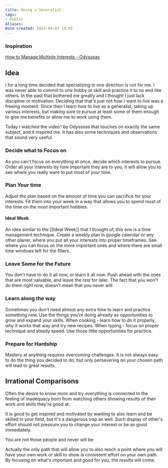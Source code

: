 ```yaml
---
title: Being a Generalist
tags: 
- Public
Aliases:
Date created: 2024-04-03 14:05
---
```


### Inspiration
[How to Manage Multiple Interests - Odysseas](https://www.youtube.com/watch?v=-AdXIC44b7Q&t=599s)

## Idea
I for a long time decided that specializing in one direction is not for me. I was never able to commit to one hobby or skill and practice it to no end like others. In the past that bothered me greatly and I thought I just lack discipline or motivation. Deciding that that's just not how I want to live was a freeing moment. Since then I learn how to live as a generalist, taking up various interests, but making sure to pursue at least some of them enough to give me benefits or allow me to work using them.

Today I watched the video^ by Odysseas that touches on exactly the same subject, and it inspired me. It has also some techniques and observations that sound very useful.

### Decide what to Focus on
As you can't focus on everything at once, decide which interests to pursue. Order all your interests by how important they are to you, it will allow you to see where you really want to put most of your time.

### Plan Your time
Adjust the plan based on the amount of time you can sacrifice for your interests. Fit them into your week in a way that allows you to spend most of the time on the most important hobbies.

#### Ideal Week
An idea similar to the [[Ideal Week]] that I thought of, this one is a time management technique. Create a weekly plan in google calendar or any other planer, where you put all your interests into proper timeframes. See where you can focus on the more important ones and where there are small time windows left for the fillers.

### Leave Some for the Future
You don't have to do it all now, or learn it all now. Push ahead with the ones that are most valuable, and leave the rest for later. The fact that you won't do them right now, doesn't mean that you never will.

### Learn along the way
Sometimes you don't need almost any extra time to learn and practice something new. Use the things you're doing already as opportunities to grow and expand your skills. When cooking - learn how to do it properly, why it works that way and try new recipes. When typing - focus on proper technique and steady speed. Use those little opportunities for practice.


### Prepare for Hardship
Mastery at anything requires overcoming challenges. It is not always easy to do the thing you decided to do, but only persevering on your chosen path will lead to great results. 

## Irrational Comparisons

Often the desire to know more and try everything is connected to the feeling of inadequacy born from watching others showing results of their work and skills they're good at. 

It is good to get inspired and motivated by wanting to also learn and be skilled in your field, but it's a dangerous trap as well. Such display of other's effort should not pressure you to change your interest or be as good immediately. 

You are not those people and never will be

Actually the only path that will allow you to also reach a point where you will have your own work or skill to show is consistent effort on your own path. By focusing on what's important and good for you, the results will come.